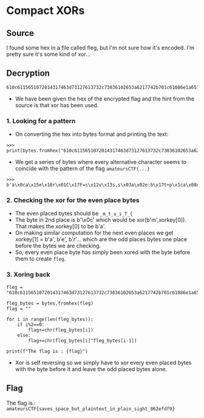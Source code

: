 # Compact XORs

## Source

I found some hex in a file called fleg, but I'm not sure how it's encoded. I'm pretty sure it's some kind of xor...

## Decryption

```
610c6115651072014317463d73127613732c73036102653a6217742b701c61086e1a651d742b69075f2f6c0d69075f2c690e681c5f673604650364023944
```
- We have been given the hex of the encrypted flag and the hint from the source is that xor has been used.

### 1. Looking for a pattern
- On converting the hex into bytes format and printing the text:
```
>>> print(bytes.fromhex("610c6115651072014317463d73127613732c73036102653a6217742b701c61086e1a651d742b69075f2f6c0d69075f2c690e681c5f673604650364023944"))
```
- We get a series of bytes where every alternative character seems to coincide with the pattern of the flag `amateursCTF{...}`
```
>>> b'a\x0ca\x15e\x10r\x01C\x17F=s\x12v\x13s,s\x03a\x02e:b\x17t+p\x1ca\x08n\x1ae\x1dt+i\x07_/l\ri\x07_,i\x0eh\x1c_g6\x04e\x03d\x029D'
```

### 2. Checking the xor for the even place bytes
- The even placed bytes should be `_m_t_u_s_T_{`
- The byte in 2nd place is b'\x0c' which would be xor(b'm',xorkey[0]). That makes the xorkey[0] to be b'a'.
- On making similar computation for the next even places we get xorkey[1] = b'a', b'e', b'r'... which are the odd places bytes one place before the bytes we are checking.
- So, every even place byte has simply been xored with the byte before them to create `fleg`.

### 3. Xoring back
```
fleg = "610c6115651072014317463d73127613732c73036102653a6217742b701c61086e1a651d742b69075f2f6c0d69075f2c690e681c5f673604650364023944"

fleg_bytes = bytes.fromhex(fleg)
flag = ""

for i in range(len(fleg_bytes)):
	if i%2==0:
		flag+=chr(fleg_bytes[i])
	else:
		flag+=chr(fleg_bytes[i]^fleg_bytes[i-1])

print(f"The flag is : {flag}")
```
- Xor is self reversing so we simply have to xor every even placed bytes with the byte before it and leave the odd placed bytes alone.

## Flag

The flag is : `amateursCTF{saves_space_but_plaintext_in_plain_sight_862efdf9}`